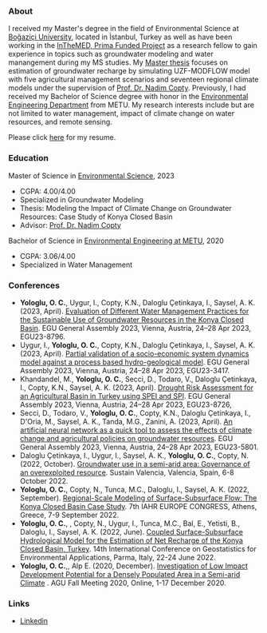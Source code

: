 ### About
I received my Master's degree in the field of Environmental Science at [Boğaziçi University](https://bogazici.edu.tr/en-US/Index), located in İstanbul, Turkey as well as have been working in the [InTheMED, Prima Funded Project](https://inthemedprima.com/) as a research fellow to gain experience in topics such as groundwater modeling and water manangement during my MS studies. My [Master thesis](https://drive.google.com/file/d/1V0nL1ceA42lspnTyQzFFYuNpxyw8qlZ1/view?usp=sharing) focuses on estimation of groundwater recharge by simulating UZF-MODFLOW model with five agricultural management scenarios and seventeen regional climate models under the supervision of [Prof. Dr. Nadim Copty](https://esc.bogazici.edu.tr/tr/content/nadim-copty). Previously, I had received my Bachelor of Science degree with  honor in the [Environmental Engineering Department](https://enve.metu.edu.tr/) from METU. My research interests include but are not limited to water management, impact of climate change on water resources, and remote sensing.

Please click [here](./Resume_OCY.pdf) for my resume.

### Education

Master of Science in [Environmental Science](https://iesc.bogazici.edu.tr/), 2023
- CGPA: 4.00/4.00
- Specialized in Groundwater Modeling 
- Thesis: Modeling the Impact of Climate Change on Groundwater Resources: Case Study of Konya Closed Basin
- Advisor: [Prof. Dr. Nadim Copty](https://esc.bogazici.edu.tr/tr/content/nadim-copty)

Bachelor of Science in [Environmental Engineering at METU](https://enve.metu.edu.tr/), 2020
- CGPA: 3.06/4.00
- Specialized in Water Management

### Conferences
- **Yologlu, O. C.**, Uygur, I., Copty, K.N., Daloglu Çetinkaya, I., Saysel, A. K. (2023, April). [Evaluation of Different Water Management Practices for the Sustainable Use of Groundwater Resources in the Konya Closed Basin](https://doi.org/10.5194/egusphere-egu23-8796). EGU General Assembly 2023, Vienna, Austria, 24–28 Apr 2023, EGU23-8796.
- Uygur, I., **Yologlu, O. C.**, Copty, K.N., Daloglu Çetinkaya, I., Saysel, A. K. (2023, April). [Partial validation of a socio-economic system dynamics model against a process based hydro-geological model](https://doi.org/10.5194/egusphere-egu23-3417). EGU General Assembly 2023, Vienna, Austria, 24–28 Apr 2023, EGU23-3417.
- Khandandel, M., **Yologlu, O. C.**, Secci, D., Todaro, V., Daloglu Çetinkaya, I., Copty, K.N., Saysel, A. K. (2023, April). [Drought Risk Assessment for an Agricultural Basin in Turkey using SPEI and SPI](https://doi.org/10.5194/egusphere-egu23-8726). EGU General Assembly 2023, Vienna, Austria, 24–28 Apr 2023, EGU23-8726, 
- Secci, D., Todaro, V., **Yologlu, O. C.**, Copty, K.N., Daloglu Çetinkaya, I., D'Oria, M., Saysel, A. K., Tanda, M.G., Zanini, A. (2023, April). [An artificial neural network as a quick tool to assess the effects of climate change and agricultural policies on groundwater resources](https://doi.org/10.5194/egusphere-egu23-5801).  EGU General Assembly 2023, Vienna, Austria, 24–28 Apr 2023, EGU23-5801.
- Daloglu Çetinkaya, I., Uygur, I., Saysel, A. K., **Yologlu, O. C.**, Copty, N. (2022, October). [Groundwater use in a semi-arid area: Governance of an overexploited resource](https://doi.org/10.5281/zenodo.8247521). Sustain Valencia, Valencia, Spain, 6-8 October 2022. 
- **Yologlu, O. C.**, Copty, N., Tunca, M.C., Daloglu, I., Saysel, A. K. (2022, September). [Regional-Scale Modeling of Surface-Subsurface Flow: The Konya Closed Basin Case Study](https://doi.org/10.5281/zenodo.8383837). 7th IAHR EUROPE CONGRESS, Athens, Greece, 7-9 September 2022.
- **Yologlu, O. C.**, , Copty, N., Uygur, I., Tunca, M.C., Bal, E., Yetisti, B., Daloglu, I., Saysel, A. K. (2022, June). [Coupled Surface-Subsurface Hydrological Model for the Estimation of Net Recharge of the Konya Closed Basin, Turkey](https://doi.org/10.5281/zenodo.8383812). 14th International Conference on Geostatistics for Environmental Applications, Parma, Italy, 22-24 June 2022. 
- **Yologlu, O. C.**,, Alp E. (2020, December). [Investigation of Low Impact Development Potential for a Densely Populated Area in a Semi-arid Climate](https://agu.confex.com/agu/fm20/meetingapp.cgi/Paper/724492) . AGU Fall Meeting 2020, Online, 1-17 December 2020.


### Links
- [Linkedin](https://www.linkedin.com/in/onurcemyologlu/)
